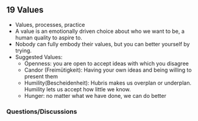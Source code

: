 ## 19 Values
* Values, processes, practice
* A value is an emotionally driven choice about who we want to be, a human quality to aspire to.
* Nobody can fully embody their values, but you can better yourself by trying.
* Suggested Values:
    * Openness: you are open to accept ideas with which you disagree
    * Candor (Freimütigkeit): Having your own ideas and being willing to present them
    * Humility(Bescheidenheit): Hubris makes us overplan or underplan. Humility lets us accept how little we know.
    * Hunger: no matter what we have done, we can do better


### Questions/Discussions
